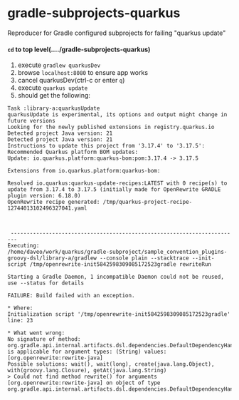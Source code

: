 # gradle-subprojects-quarkus
Reproducer for Gradle configured subprojects for failing "quarkus update"

#### `cd` to top level(..../gradle-subprojects-quarkus)

1.  execute `gradlew quarkusDev`
2.  browse `localhost:8080` to ensure app works
3.  cancel quarkusDev(ctrl-c or enter `q`)
4.  execute `quarkus update`
5.  should get the following:  

```
Task :library-a:quarkusUpdate
quarkusUpdate is experimental, its options and output might change in future versions
Looking for the newly published extensions in registry.quarkus.io
Detected project Java version: 21
Detected project Java version: 21
Instructions to update this project from '3.17.4' to '3.17.5':
Recommended Quarkus platform BOM updates:
Update: io.quarkus.platform:quarkus-bom:pom:3.17.4 -> 3.17.5

Extensions from io.quarkus.platform:quarkus-bom:

Resolved io.quarkus:quarkus-update-recipes:LATEST with 0 recipe(s) to update from 3.17.4 to 3.17.5 (initially made for OpenRewrite GRADLE plugin version: 6.18.0) 
OpenRewrite recipe generated: /tmp/quarkus-project-recipe-12744013102496327041.yaml



 ------------------------------------------------------------------------
Executing:
/home/daveo/work/quarkus/gradle-subproject/sample_convention_plugins-groovy-dsl/library-a/gradlew --console plain --stacktrace --init-script /tmp/openrewrite-init5842598309085172523gradle rewriteRun

Starting a Gradle Daemon, 1 incompatible Daemon could not be reused, use --status for details

FAILURE: Build failed with an exception.

* Where:
Initialization script '/tmp/openrewrite-init5842598309085172523gradle' line: 23

* What went wrong:
No signature of method: org.gradle.api.internal.artifacts.dsl.dependencies.DefaultDependencyHandler.rewrite() is applicable for argument types: (String) values: [org.openrewrite:rewrite-java]
Possible solutions: wait(), wait(long), create(java.lang.Object), with(groovy.lang.Closure), getAt(java.lang.String)
> Could not find method rewrite() for arguments [org.openrewrite:rewrite-java] on object of type org.gradle.api.internal.artifacts.dsl.dependencies.DefaultDependencyHandler.
```
